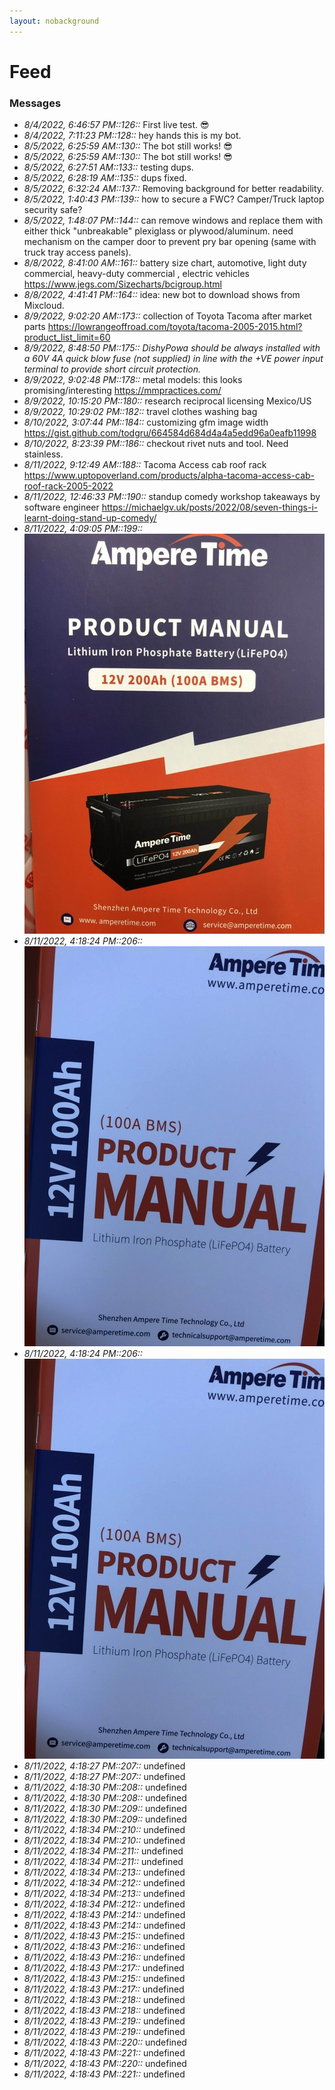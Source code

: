 ```yaml
---
layout: nobackground
---
```

# Feed

### Messages
* _8/4/2022, 6:46:57 PM::126::_ First live test. :sunglasses:
* _8/4/2022, 7:11:23 PM::128::_ hey hands this is my bot. 
* _8/5/2022, 6:25:59 AM::130::_ The bot still works! :sunglasses:
* _8/5/2022, 6:25:59 AM::130::_ The bot still works! :sunglasses:
* _8/5/2022, 6:27:51 AM::133::_ testing dups.
* _8/5/2022, 6:28:19 AM::135::_ dups fixed.
* _8/5/2022, 6:32:24 AM::137::_ Removing background for better readability.
* _8/5/2022, 1:40:43 PM::139::_ how to secure a FWC? Camper/Truck laptop security safe?
* _8/5/2022, 1:48:07 PM::144::_ can remove windows and replace them with either thick "unbreakable" plexiglass or plywood/aluminum. need mechanism on the camper door to prevent pry bar opening (same with truck tray access panels).
* _8/8/2022, 8:41:00 AM::161::_ battery size chart, automotive, light duty commercial, heavy-duty commercial , electric vehicles https://www.jegs.com/Sizecharts/bcigroup.html
* _8/8/2022, 4:41:41 PM::164::_ idea: new bot to download shows from Mixcloud.
* _8/9/2022, 9:02:20 AM::173::_ collection of Toyota Tacoma after market parts https://lowrangeoffroad.com/toyota/tacoma-2005-2015.html?product_list_limit=60
* _8/9/2022, 8:48:50 PM::175::_  _DishyPowa should be always installed with a 60V 4A quick blow fuse (not supplied) in line with the +VE power input terminal to provide short circuit protection._
* _8/9/2022, 9:02:48 PM::178::_ metal models: this looks promising/interesting https://mmpractices.com/
* _8/9/2022, 10:15:20 PM::180::_ research reciprocal licensing Mexico/US
* _8/9/2022, 10:29:02 PM::182::_ travel clothes washing bag
* _8/10/2022, 3:07:44 PM::184::_ customizing gfm image width https://gist.github.com/todgru/664584d684d4a4a5edd96a0eafb11998
* _8/10/2022, 8:23:39 PM::186::_ checkout rivet nuts and tool. Need stainless. 
* _8/11/2022, 9:12:49 AM::188::_ Tacoma Access cab roof rack https://www.uptopoverland.com/products/alpha-tacoma-access-cab-roof-rack-2005-2022
* _8/11/2022, 12:46:33 PM::190::_ standup comedy workshop takeaways by software engineer https://michaelgv.uk/posts/2022/08/seven-things-i-learnt-doing-stand-up-comedy/
* _8/11/2022, 4:09:05 PM::199::_ ![200ah!](./images/200ah-ampere-time-battery.jpg "200ah!")
* _8/11/2022, 4:18:24 PM::206::_ ![100ah!](./images/100ah-ampere-time-battery.jpg "100ah!")
* _8/11/2022, 4:18:24 PM::206::_ ![100ah!](./images/100ah-ampere-time-battery.jpg "100ah!")
* _8/11/2022, 4:18:27 PM::207::_ undefined
* _8/11/2022, 4:18:27 PM::207::_ undefined
* _8/11/2022, 4:18:30 PM::208::_ undefined
* _8/11/2022, 4:18:30 PM::208::_ undefined
* _8/11/2022, 4:18:30 PM::209::_ undefined
* _8/11/2022, 4:18:30 PM::209::_ undefined
* _8/11/2022, 4:18:34 PM::210::_ undefined
* _8/11/2022, 4:18:34 PM::210::_ undefined
* _8/11/2022, 4:18:34 PM::211::_ undefined
* _8/11/2022, 4:18:34 PM::211::_ undefined
* _8/11/2022, 4:18:34 PM::213::_ undefined
* _8/11/2022, 4:18:34 PM::212::_ undefined
* _8/11/2022, 4:18:34 PM::213::_ undefined
* _8/11/2022, 4:18:34 PM::212::_ undefined
* _8/11/2022, 4:18:43 PM::214::_ undefined
* _8/11/2022, 4:18:43 PM::214::_ undefined
* _8/11/2022, 4:18:43 PM::215::_ undefined
* _8/11/2022, 4:18:43 PM::216::_ undefined
* _8/11/2022, 4:18:43 PM::216::_ undefined
* _8/11/2022, 4:18:43 PM::217::_ undefined
* _8/11/2022, 4:18:43 PM::215::_ undefined
* _8/11/2022, 4:18:43 PM::217::_ undefined
* _8/11/2022, 4:18:43 PM::218::_ undefined
* _8/11/2022, 4:18:43 PM::218::_ undefined
* _8/11/2022, 4:18:43 PM::219::_ undefined
* _8/11/2022, 4:18:43 PM::219::_ undefined
* _8/11/2022, 4:18:43 PM::220::_ undefined
* _8/11/2022, 4:18:43 PM::221::_ undefined
* _8/11/2022, 4:18:43 PM::220::_ undefined
* _8/11/2022, 4:18:43 PM::221::_ undefined

